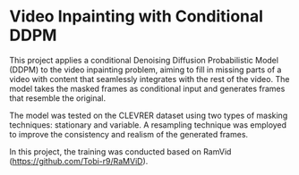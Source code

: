 # Video Inpainting with Conditional DDPM

This project applies a conditional Denoising Diffusion Probabilistic Model (DDPM) to the video inpainting problem, aiming to fill in missing parts of a video with content that seamlessly integrates with the rest of the video. The model takes the masked frames as conditional input and generates frames that resemble the original. 

The model was tested on the CLEVRER dataset using two types of masking techniques: stationary and variable. A resampling technique was employed to improve the consistency and realism of the generated frames.

In this project, the training was conducted based on RamVid (https://github.com/Tobi-r9/RaMViD).
